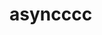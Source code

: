 # asyncccc

<script setup>
import {ref} from "vue";

const pokemons = ref([]);
function loadPokemons() {
    fetch('https://pokeapi.co/api/v2/pokemon')
    .then((response) => {
      return response.json()
    })
    .then((data) => {
       //pokemons.value = data.results;
       for (let i = 0; i < data.results.length; i++) {
            pokemons.value.push(data.results[i]);
        }
    });
}
</script>
<template>
    <div class="bg-slate-300 mb-1" v-for="(pok,index) in pokemons":key="index">
        {{ pok.name }}
    </div>
    <button @click="loadPokemons">Cargar Pokemons</button>
</template>
